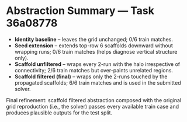 # Abstraction Summary — Task 36a08778

- **Identity baseline** – leaves the grid unchanged; 0/6 train matches.
- **Seed extension** – extends top-row 6 scaffolds downward without wrapping runs; 0/6 train matches (helps diagnose vertical structure only).
- **Scaffold unfiltered** – wraps every 2-run with the halo irrespective of connectivity; 2/6 train matches but over-paints unrelated regions.
- **Scaffold filtered (final)** – wraps only the 2-runs touched by the propagated scaffolds; 6/6 train matches and is used in the submitted solver.

Final refinement: scaffold filtered abstraction composed with the original grid reproduction (i.e., the solver) passes every available train case and produces plausible outputs for the test split.

